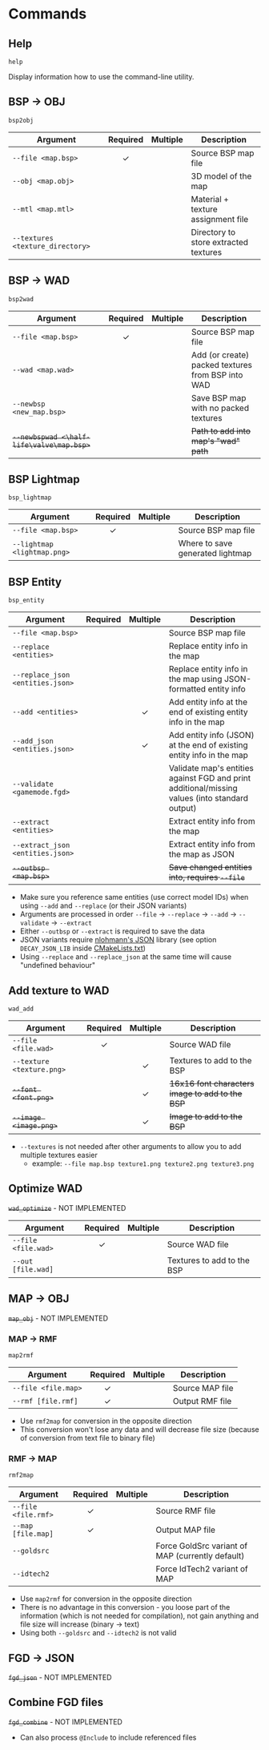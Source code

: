 # Commands

## Help
`help`

Display information how to use the command-line utility.

## BSP -> OBJ
`bsp2obj`

| Argument                         | Required | Multiple | Description                           |
|----------------------------------|:--------:|:--------:|---------------------------------------|
| `--file <map.bsp>`               |    ✓     |          | Source BSP map file                   |
| `--obj <map.obj>`                |          |          | 3D model of the map                   |
| `--mtl <map.mtl>`                |          |          | Material + texture assignment file    |
| `--textures <texture_directory>` |          |          | Directory to store extracted textures |

## BSP -> WAD
`bsp2wad`

| Argument                                     | Required | Multiple | Description                                       |
|----------------------------------------------|:--------:|:--------:|---------------------------------------------------|
| `--file <map.bsp>`                           |    ✓     |          | Source BSP map file                               |
| `--wad <map.wad>`                            |          |          | Add (or create) packed textures from BSP into WAD |
| `--newbsp <new_map.bsp>`                     |          |          | Save BSP map with no packed textures              |
| ~~`--newbspwad <\half-life\valve\map.bsp>`~~ |          |          | ~~Path to add into map's "wad" path~~             |

## BSP Lightmap
`bsp_lightmap`

| Argument                    | Required | Multiple | Description                      |
|-----------------------------|:--------:|:--------:|----------------------------------|
| `--file <map.bsp>`          |    ✓     |          | Source BSP map file              |
| `--lightmap <lightmap.png>` |          |          | Where to save generated lightmap |

## BSP Entity
`bsp_entity`

| Argument                         | Required | Multiple | Description                                                                                    |
|----------------------------------|:--------:|:--------:|------------------------------------------------------------------------------------------------|
| `--file <map.bsp>`               |          |          | Source BSP map file                                                                            |
| `--replace <entities>`           |          |          | Replace entity info in the map                                                                 |
| `--replace_json <entities.json>` |          |          | Replace entity info in the map using JSON-formatted entity info                                |
| `--add <entities>`               |          |    ✓     | Add entity info at the end of existing entity info in the map                                  |
| `--add_json <entities.json>`     |          |    ✓     | Add entity info (JSON) at the end of existing entity info in the map                           |
| `--validate <gamemode.fgd>`      |          |          | Validate map's entities against FGD and print additional/missing values (into standard output) |
| `--extract <entities>`           |          |          | Extract entity info from the map                                                               |
| `--extract_json <entities.json>` |          |          | Extract entity info from the map as JSON                                                       |
| ~~`--outbsp <map.bsp>`~~         |          |          | ~~Save changed entities into, requires `--file`~~                                              |

- Make sure you reference same entities (use correct model IDs) when using `--add` and `--replace` (or their JSON variants)
- Arguments are processed in order `--file` -> `--replace` -> `--add` -> `--validate` -> `--extract`
- Either `--outbsp` or `--extract` is required to save the data
- JSON variants require [nlohmann's JSON](https://github.com/nlohmann/json) library (see option `DECAY_JSON_LIB` inside [CMakeLists.txt](CMakeLists.txt))
- Using `--replace` and `--replace_json` at the same time will cause "undefined behaviour"

## Add texture to WAD
`wad_add`

| Argument                  | Required | Multiple | Description                                       |
|---------------------------|:--------:|:--------:|---------------------------------------------------|
| `--file <file.wad>`       |    ✓     |          | Source WAD file                                   |
| `--texture <texture.png>` |          |    ✓     | Textures to add to the BSP                        |
| ~~`--font <font.png>`~~   |          |    ✓     | ~~16x16 font characters image to add to the BSP~~ |
| ~~`--image <image.png>`~~ |          |    ✓     | ~~Image to add to the BSP~~                       |

- `--textures` is not needed after other arguments to allow you to add multiple textures easier
    - example: `--file map.bsp texture1.png texture2.png texture3.png`

## Optimize WAD
~~`wad_optimize`~~ - NOT IMPLEMENTED

| Argument            | Required | Multiple | Description                |
|---------------------|:--------:|:--------:|----------------------------|
| `--file <file.wad>` |    ✓     |          | Source WAD file            |
| `--out [file.wad]`  |          |          | Textures to add to the BSP |

## MAP -> OBJ
~~`map_obj`~~ - NOT IMPLEMENTED

### MAP -> RMF
`map2rmf`

| Argument            | Required | Multiple | Description     |
|---------------------|:--------:|:--------:|-----------------|
| `--file <file.map>` |    ✓     |          | Source MAP file |
| `--rmf [file.rmf]`  |    ✓     |          | Output RMF file |

- Use `rmf2map` for conversion in the opposite direction
- This conversion won't lose any data and will decrease file size (because of conversion from text file to binary file)

### RMF -> MAP
`rmf2map`

| Argument            | Required | Multiple | Description                                      |
|---------------------|:--------:|:--------:|--------------------------------------------------|
| `--file <file.rmf>` |    ✓     |          | Source RMF file                                  |
| `--map [file.map]`  |    ✓     |          | Output MAP file                                  |
| `--goldsrc`         |          |          | Force GoldSrc variant of MAP (currently default) |
| `--idtech2`         |          |          | Force IdTech2 variant of MAP                     |

- Use `map2rmf` for conversion in the opposite direction
- There is no advantage in this conversion - you loose part of the information (which is not needed for compilation), not gain anything and file size will increase (binary -> text)
- Using both `--goldsrc` and `--idtech2` is not valid

## FGD -> JSON
~~`fgd_json`~~ - NOT IMPLEMENTED

## Combine FGD files
~~`fgd_combine`~~ - NOT IMPLEMENTED

- Can also process `@Include` to include referenced files
